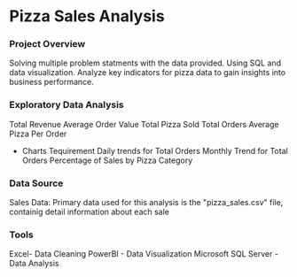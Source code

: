 # Pizza Sales Analysis



### Project Overview
Solving multiple problem statments with the data provided. Using SQL and data visualization. Analyze key indicators for pizza data to gain insights into business performance. 

### Exploratory Data Analysis
Total Revenue
Average Order Value
Total Pizza Sold
Total Orders
Average Pizza Per Order

- Charts Tequirement
Daily trends for Total Orders
Monthly Trend for Total Orders
Percentage of Sales by Pizza Category

### Data Source
Sales Data: Primary data used for this analysis is the "pizza_sales.csv" file, containig detail information about each sale

### Tools
Excel- Data Cleaning
PowerBI - Data Visualization
Microsoft SQL Server - Data Analysis
